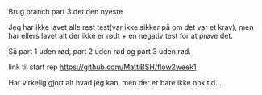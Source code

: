 Brug branch part 3 det den nyeste

Jeg har ikke lavet alle rest test(var ikke sikker på om det var et krav), men har ellers lavet alt der ikke er rødt + en negativ test for at prøve det.

Så part 1 uden rød, part 2 uden rød og part 3 uden rød.

link til start rep https://github.com/MattiBSH/flow2week1

Har virkelig gjort alt hvad jeg kan, men der er bare ikke nok tid...
